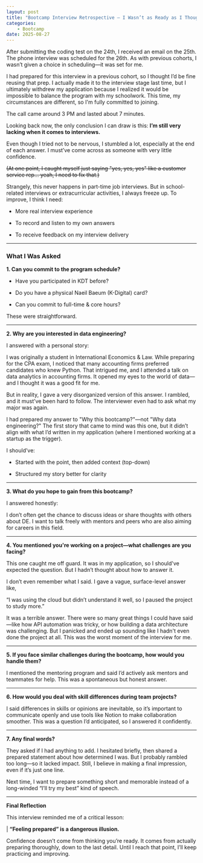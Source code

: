 ```yaml
---
layout: post
title: "Bootcamp Interview Retrospective – I Wasn’t as Ready as I Thought"
categories:
    - Bootcamp
date: 2025-08-27
---
```


After submitting the coding test on the 24th, I received an email on the 25th. The phone interview was scheduled for the 26th. As with previous cohorts, I wasn’t given a choice in scheduling—it was set for me.

I had prepared for this interview in a previous cohort, so I thought I’d be fine reusing that prep. 
I actually made it to the interview stage last time, but I ultimately withdrew my application because I realized it would be impossible to balance the program with my schoolwork. 
This time, my circumstances are different, so I'm fully committed to joining. 

The call came around 3 PM and lasted about 7 minutes.

Looking back now, the only conclusion I can draw is this:
**I’m still very lacking when it comes to interviews.**

Even though I tried not to be nervous, I stumbled a lot, especially at the end of each answer. 
I must’ve come across as someone with very little confidence.

~~(At one point, I caught myself just saying "yes, yes, yes" like a customer service rep... yeah, I need to fix that.)~~

Strangely, this never happens in part-time job interviews. 
But in school-related interviews or extracurricular activities, I always freeze up. 
To improve, I think I need:

- More real interview experience

- To record and listen to my own answers

- To receive feedback on my interview delivery

---

### What I Was Asked
**1. Can you commit to the program schedule?**

- Have you participated in KDT before?

- Do you have a physical Naeil Baeum (K-Digital) card?

- Can you commit to full-time & core hours?

These were straightforward.

---

**2. Why are you interested in data engineering?**

I answered with a personal story:

I was originally a student in International Economics & Law. 
While preparing for the CPA exam, I noticed that many accounting firms preferred candidates who knew Python. That intrigued me, and I attended a talk on data analytics in accounting firms. It opened my eyes to the world of data—and I thought it was a good fit for me.

But in reality, I gave a very disorganized version of this answer. I rambled, and it must’ve been hard to follow. The interviewer even had to ask what my major was again.

I had prepared my answer to "Why this bootcamp?"—not "Why data engineering?"
The first story that came to mind was this one, but it didn’t align with what I’d written in my application (where I mentioned working at a startup as the trigger).

I should’ve:

- Started with the point, then added context (top-down)

- Structured my story better for clarity

---

**3. What do you hope to gain from this bootcamp?**

I answered honestly:

I don’t often get the chance to discuss ideas or share thoughts with others about DE. 
I want to talk freely with mentors and peers who are also aiming for careers in this field.

---

**4. You mentioned you're working on a project—what challenges are you facing?**

This one caught me off guard.
It was in my application, so I should've expected the question. But I hadn’t thought about how to answer it.

I don’t even remember what I said. I gave a vague, surface-level answer like,

“I was using the cloud but didn’t understand it well, so I paused the project to study more.”

It was a terrible answer.
There were so many great things I could have said—like how API automation was tricky, or how building a data architecture was challenging.
But I panicked and ended up sounding like I hadn't even done the project at all.
This was the worst moment of the interview for me.

---

**5. If you face similar challenges during the bootcamp, how would you handle them?**

I mentioned the mentoring program and said I’d actively ask mentors and teammates for help. This was a spontaneous but honest answer.

---

**6. How would you deal with skill differences during team projects?**

I said differences in skills or opinions are inevitable, so it’s important to communicate openly and use tools like Notion to make collaboration smoother.
This was a question I’d anticipated, so I answered it confidently.

---

**7. Any final words?**

They asked if I had anything to add.
I hesitated briefly, then shared a prepared statement about how determined I was. 
But I probably rambled too long—so it lacked impact.
Still, I believe in making a final impression, even if it’s just one line.

Next time, I want to prepare something short and memorable instead of a long-winded “I’ll try my best” kind of speech.

---

**Final Reflection**

This interview reminded me of a critical lesson:

| **“Feeling prepared” is a dangerous illusion.**

Confidence doesn’t come from thinking you’re ready.
It comes from actually preparing thoroughly, down to the last detail.
Until I reach that point, I’ll keep practicing and improving.